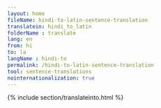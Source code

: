 ```yaml
---
layout: home
fileName: hindi-to-latin-sentence-translation
translatein: hindi_to_latin
folderName : translate
lang: en
from: hi
to: la
langName : hindi-to
permalink: /hindi-to-latin-sentence-translation
tool: sentence-translations
nointernationalization: true
---
```

{% include section/translateinto.html %}
